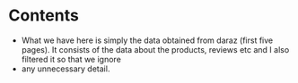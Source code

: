 # Contents

- What we have here is simply the data obtained from daraz (first five pages). It consists of the data about the products, reviews etc and I also filtered it so that we ignore
- any unnecessary detail.
